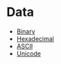 # Data
- [Binary](data/binary.md)
- [Hexadecimal](data/hexadecimal.md)
- [ASCII](data/ASCII.md)
- [Unicode](data/unicode.md)